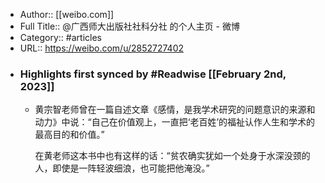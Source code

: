 - Author:: [[weibo.com]]
- Full Title:: @广西师大出版社社科分社 的个人主页 - 微博
- Category:: #articles
- URL:: https://weibo.com/u/2852727402
- ### Highlights first synced by #Readwise [[February 2nd, 2023]]
    - 黄宗智老师曾在一篇自述文章《感情，是我学术研究的问题意识的来源和动力》中说：“自己在价值观上，一直把‘老百姓’的福祉认作人生和学术的最高目的和价值。”  
        
      在黄老师这本书中也有这样的话：“贫农确实犹如一个处身于水深没颈的人，即使是一阵轻波细浪，也可能把他淹没。”
